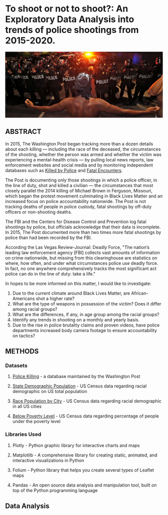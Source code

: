 # To shoot or not to shoot?: An Exploratory Data Analysis into trends of police shootings from 2015-2020.

![cover pic](https://github.com/aclao89/Police_Shootings/blob/master/Images/readme_cover.jpg)
## ABSTRACT

In 2015, The Washington Post began tracking more than a dozen details about each killing — including the race of the deceased, the circumstances of the shooting, whether the person was armed and whether the victim was experiencing a mental-health crisis — by pulling local news reports, law enforcement websites and social media and by monitoring independent databases such as [Killed by Police](https://killedbypolice.net/) and [Fatal Encounters](https://fatalencounters.org/).

The Post is documenting only those shootings in which a police officer, in the line of duty, shot and killed a civilian — the circumstances that most closely parallel the 2014 killing of Michael Brown in Ferguson, Missouri, which began the protest movement culminating in Black Lives Matter and an increased focus on police accountability nationwide. The Post is not tracking deaths of people in police custody, fatal shootings by off-duty officers or non-shooting deaths.

The FBI and the Centers for Disease Control and Prevention log fatal shootings by police, but officials acknowledge that their data is incomplete. In 2015, The Post documented more than two times more fatal shootings by police than had been recorded by the FBI.

According the Las Vegas Review-Journal: Deadly Force, "The nation’s leading law enforcement agency [FBI] collects vast amounts of information on crime nationwide, but missing from this clearinghouse are statistics on where, how often, and under what circumstances police use deadly force. In fact, no one anywhere comprehensively tracks the most significant act police can do in the line of duty: take a life."


In hopes to be more informed on this matter, I would like to investigate:

1. Due to the current climate around Black Lives Matter, are African-Americans shot a higher rate?
2. What are the type of weapons in possession of the victim? Does it differ among racial groups?
3. What are the differences, if any, in age group among the racial groups?
4. Identify any trends in shooting on a monthly and yearly basis.
5. Due to the rise in police brutality claims and proven videos, have police departments increased body camera footage to ensure accountability on tactics?


## METHODS

### Datasets

1. [Police Killing](https://www.washingtonpost.com/graphics/investigations/police-shootings-database/) - a database maintained by the Washington Post

2. [State Demographic Population](https://www.census.gov/data/datasets/time-series/demo/popest/2010s-state-total.html) - US Census data regarding racial demographic on US total population

3. [Race Population by City](https://www.kaggle.com/kwullum/fatal-police-shootings-in-the-us) - US Census data regarding racial demographic in all US cities

4. [Below Poverty Level](https://www.kaggle.com/kwullum/fatal-police-shootings-in-the-us) - US Census data regarding percentage of people under the poverty level

### Libraries Used

1. Plotly - Python graphic library for interactive charts and maps

2. Matplotlib - A comprehensive library for creating static, animated, and interactive visualizations in Python

3. Folium -  Python library that helps you create several types of Leaflet maps

4. Pandas - An open source data analysis and manipulation tool, built on top of the Python programming language


## Data Analysis
